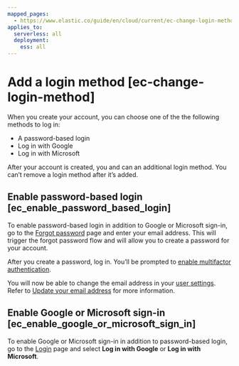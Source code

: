 ```yaml
---
mapped_pages:
  - https://www.elastic.co/guide/en/cloud/current/ec-change-login-method.html
applies_to:
  serverless: all
  deployment:
    ess: all
---
```


# Add a login method [ec-change-login-method]

When you create your account, you can choose one of the the following methods to log in:

* A password-based login
* Log in with Google
* Log in with Microsoft

After your account is created, you and can an additional login method. You can’t remove a login method after it’s added.

## Enable password-based login [ec_enable_password_based_login]

To enable password-based login in addition to Google or Microsoft sign-in, go to the [Forgot password](https://cloud.elastic.co/forgot) page and enter your email address. This will trigger the forgot password flow and will allow you to create a password for your account.

After you create a password, log in. You’ll be prompted to [enable multifactor authentication](multifactor-authentication.md).

You will now be able to change the email address in your [user settings](https://cloud.elastic.co/user/settings). Refer to [Update your email address](/cloud-account/update-your-email-address.md) for more information.

## Enable Google or Microsoft sign-in [ec_enable_google_or_microsoft_sign_in]

To enable Google or Microsoft sign-in in addition to password-based login, go to the [Login](https://cloud.elastic.co/login) page and select **Log in with Google** or **Log in with Microsoft**.


